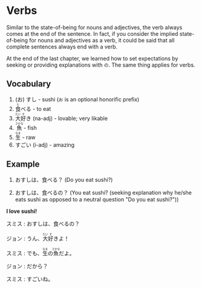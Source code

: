 # Verbs

Similar to the state-of-being for nouns and adjectives, the verb always comes at the end of the sentence. In fact, if you consider the implied state-of-being for nouns and adjectives as a verb, it could be said that all complete sentences always end with a verb.

At the end of the last chapter, we learned how to set expectations by seeking or providing explanations with `の`. The same thing applies for verbs.

## Vocabulary

1. (お) すし - sushi (`お` is an optional honorific prefix)
1. <ruby>食<rt>た</rt>べる</ruby> - to eat
1. <ruby>大<rt>だい</rt>好<rt>す</rt>き</ruby> (na-adj) - lovable; very likable
1. <ruby>魚<rt>さかな</rt></ruby> - fish
1. <ruby>生<rt>なま</rt></ruby> - raw
1. すごい (i-adj) - amazing

## Example

1. おすしは、食べる？ (Do you eat sushi?)

1. おすしは、食べるの？ (You eat sushi? (seeking explanation why he/she eats sushi as opposed to a neutral question "Do you eat sushi?"))

**I love sushi!**

スミス : おすしは、食べるの？

ジョン : うん、<ruby>大<rt>だい</rt>好<rt>す</rt>き</ruby>よ！

スミス : でも、<ruby>生<rt>なま</rt></ruby>の<ruby>魚<rt>さかな</rt></ruby>だよ。

ジョン : だから？

スミス : すごいね。